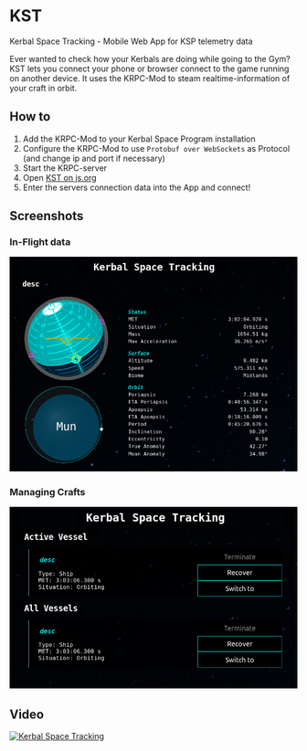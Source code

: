# KST
Kerbal Space Tracking - Mobile Web App for KSP telemetry data

Ever wanted to check how your Kerbals are doing while going to the Gym?
KST lets you connect your phone or browser connect to the game running on another device.
It uses the KRPC-Mod to steam realtime-information of your craft in orbit.

## How to
1) Add the KRPC-Mod to your Kerbal Space Program installation
2) Configure the KRPC-Mod to use `Protobuf over WebSockets` as Protocol (and change ip and port if necessary)
3) Start the KRPC-server
4) Open [KST on js.org](https://kst.js.org/)
5) Enter the servers connection data into the App and connect!

## Screenshots
### In-Flight data
![KST Orbit webapp preview][orbit]

### Managing Crafts
![KST Vessels webapp preview][vessel]

## Video
[![Kerbal Space Tracking][youtube]](http://www.youtube.com/watch?v=fOfCDa4lcqY "Kerbal Space Tracking")

[youtube]: http://img.youtube.com/vi/fOfCDa4lcqY/0.jpg
[orbit]: https://github.com/lucaelin/KST/raw/master/preview/orbitinfo.png "KST Orbit webapp preview"
[vessel]: https://github.com/lucaelin/KST/raw/master/preview/vessels.png "KST Vessels webapp preview"
